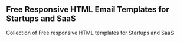 ## Free Responsive HTML Email Templates for Startups and SaaS
Collection of Free responsive HTML templates for Startups and SaaS
